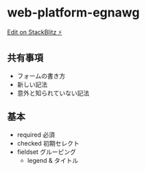 # web-platform-egnawg

[Edit on StackBlitz ⚡️](https://stackblitz.com/edit/web-platform-egnawg)

## 共有事項

- フォームの書き方
- 新しい記法
- 意外と知られていない記法

## 基本

- required 必須
- checked 初期セレクト
- fieldset グルーピング
  - legend & タイトル
